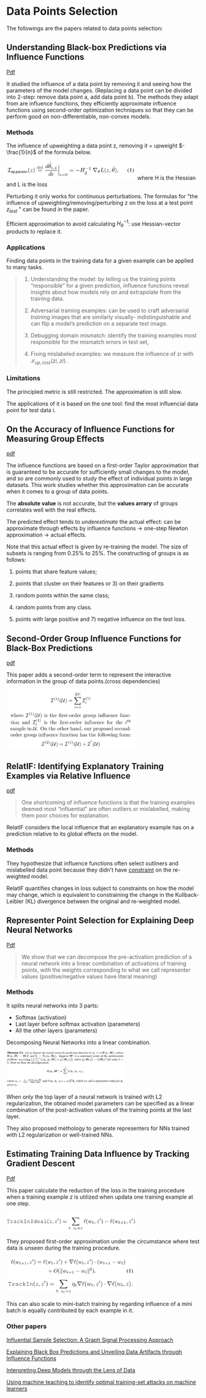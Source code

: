 # Data Points Selection

The followings are the papers related to data points selection:

## Understanding Black-box Predictions via Influence Functions

[Pdf](https://arxiv.org/abs/1703.04730)

It studied the influence of a data point by removing it and seeing how the parameters of the model changes. (Replacing a data point can be divided into 2-step: remove data point a, add data point b). The methods they adapt from are influence functions, they efficiently approximate influence functions using second-order optimization techniques so that they can be perform good on non-differentiable, non-convex models.

### Methods

The influence of upweighting a data point z, removing it = upweight $-\frac{1}{n}$ of the formula below.

<img src="./pics/influence_func_1.png" alt="influence_func_1" style="zoom:33%;" /> where H is the Hessian and L is the loss

Perturbing it only works for continuous perturbations. The formulas for "the influence of upweighting/removing/perturbing z on the loss at a test point $z_{test}$ " can be found in the paper.

Efficient approximation to avoid calculating $H_\theta^{-1}$: use Hessian-vector products to replace it.

### Applications

Finding data points in the training data for a given example can be applied to many tasks.

> 1. Understanding the model: by telling us the training points “responsible” for a given prediction, influence functions reveal insights about how models rely on and extrapolate from the training data.
> 2. Adversarial training examples: can be used to craft adversarial *training* images that are similarly visually- indistinguishable and can flip a model’s prediction on a separate test image.
>
> 3.  Debugging domain mismatch: identify the training examples most responsible for the mismatch errors in test set,
> 4. Fixing mislabeled examples: we measure the influence of zi with $\mathcal I_{up,loss}(zi, zi)$.

### Limitations

The principled metric is still restricted. The approximation is still slow.

The applications of it is based on the one tool: find the most influencial data point for test data i.



## On the Accuracy of Influence Functions for Measuring Group Effects

[pdf](http://papers.nips.cc/paper/8767-on-the-accuracy-of-influence-functions-for-measuring-group-effects)

The influence functions are based on a first-order Taylor approximation that is guaranteed to be accurate for sufficiently small changes to the model, and so are commonly used to study the effect of individual points in large datasets. This work studies whether this approximation can be accurate when it comes to a group of data points.

The **absolute value** is not accurate, but the **values arrary** of groups correlates well with the real effects.

The predicted effect tends to *underestimate* the actual effect: can be approximate through effects by influence functions -> one-step Newton approximation -> actual effects.

Note that this actual effect is given by re-training the model. The size of subsets is ranging from 0.25% to 25%. The constructing of groups is as follows:

1) points that share feature values; 

2) points that cluster on their features or 3) on their gradients

4) random points within the same class; 

5) random points from any class. 

6) points with large positive and 7) negative influence on the test loss.



## Second-Order Group Influence Functions for Black-Box Predictions

[pdf](https://arxiv.org/abs/1911.00418)

This paper adds a second-order term to represent the interactive information in the group of data points.(cross dependencies)

<img src="./pics/2nd_order_1.png" alt="2nd_order_1" style="zoom: 33%;" />



## RelatIF: Identifying Explanatory Training Examples via Relative Influence

[pdf](https://arxiv.org/pdf/2003.11630.pdf)

> One shortcoming of influence functions is that the training examples deemed most “influential” are often outliers or mislabelled, making them poor choices for explanation.

RelatIF considers the local influence that an explanatory example has on a prediction relative to its global effects on the model.

### Methods

They hypothesize that influence functions often select outliners and mislabelled data point because they didn't have <u>constraint</u> on the re-weighted model.

RelatIF quantifies changes in loss subject to constraints on how the model may change, which is equivalent to constraining the change in the Kullback-Leibler (KL) divergence between the original and re-weighted model.



## Representer Point Selection for Explaining Deep Neural Networks

[Pdf](https://arxiv.org/abs/1811.09720)

> We show that we can decompose the pre-activation prediction of a neural network into a linear combination of activations of training points, with the weights corresponding to what we call representer values (positive/negative values have literal meaning)

### Methods

It splits neural networks into 3 parts: 

- Softmax (activation)
- Last layer before softmax activation (parameters)
- All the other layers (parameters)

Decomposing Neural Networks into a linear combination.

<img src="./pics/representer_1.png" alt="representer_1" style="zoom: 30%;" />

When only the top layer of a neural network is trained with L2 regularization, the obtained model parameters can be specified as a linear combination of the post-activation values of the training points at the last layer.

They also proposed methology to generate representers for NNs trained with L2 regularization or well-trained NNs.



## Estimating Training Data Influence by Tracking Gradient Descent

[Pdf](https://arxiv.org/pdf/2002.08484.pdf)

This paper calculate the reduction of the loss in the training procedure when a training example $z$ is utilized when updata one training example at one step.

<img src="./pics/gradient_1.png" alt="gradient_1" style="zoom: 33%;" />

They proposed first-order approximation under the circumstance where test data is unseen during the training procedure.

<img src="./pics/gradient_2.png" alt="gradient_2" style="zoom: 33%;" /><img src="./pics/gradient_3.png" alt="gradient_3" style="zoom:33%;" />

This can also scale to mini-batch training by regarding influence of a mini batch is equally contributed by each example in it.

### Other papers

[Influential Sample Selection: A Graph Signal Processing Approach](https://www.semanticscholar.org/paper/Influential-Sample-Selection%3A-A-Graph-Signal-Anirudh-Thiagarajan/16eb1cd4c2545078af4b88c248c3b42ba40be794)

[Explaining Black Box Predictions and Unveiling Data Artifacts through Influence Functions](https://www.semanticscholar.org/paper/Explaining-Black-Box-Predictions-and-Unveiling-Data-Han-Wallace/0696ad8beb0d765973aa5cdbc6e118889d3583b0)

[Interpreting Deep Models through the Lens of Data](https://www.semanticscholar.org/paper/Interpreting-Deep-Models-through-the-Lens-of-Data-Mercier-Siddiqui/4440ca0aa4fc3ec3c98dce6d5dbd6b2395c8efa9)

[Using machine teaching to identify optimal training-set attacks on machine learners](https://scholar.google.com/scholar?cluster=16406613591482521678&hl=en&as_sdt=0,5&sciodt=0,5)




